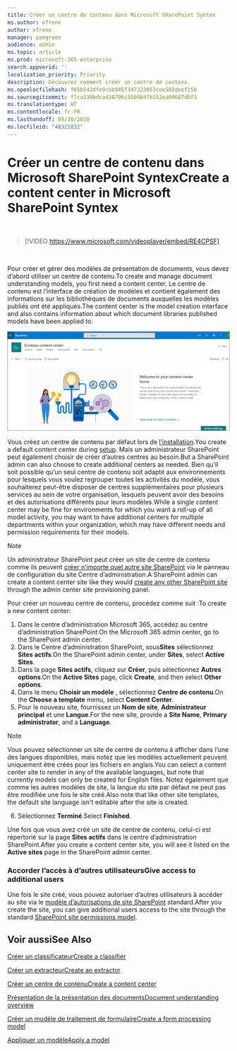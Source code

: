 ```yaml
---
title: Créer un centre de contenu dans Microsoft SharePoint Syntex
ms.author: efrene
author: efrene
manager: pamgreen
audience: admin
ms.topic: article
ms.prod: microsoft-365-enterprise
search.appverid: ''
localization_priority: Priority
description: Découvrez comment créer un centre de contenu.
ms.openlocfilehash: f65b542dfe9cbb945f347323053cee582deef25b
ms.sourcegitcommit: f7ca339bdcad38796c550064fb152ea09687d0f3
ms.translationtype: HT
ms.contentlocale: fr-FR
ms.lasthandoff: 09/30/2020
ms.locfileid: "48321832"
---
```

# <a name="create-a-content-center-in-microsoft-sharepoint-syntex"></a><span data-ttu-id="322e2-103">Créer un centre de contenu dans Microsoft SharePoint Syntex</span><span class="sxs-lookup"><span data-stu-id="322e2-103">Create a content center in Microsoft SharePoint Syntex</span></span>


</br>

> [!VIDEO https://www.microsoft.com/videoplayer/embed/RE4CPSF]

</br>

<span data-ttu-id="322e2-104">Pour créer et gérer des modèles de présentation de documents, vous devez d’abord utiliser un centre de contenu.</span><span class="sxs-lookup"><span data-stu-id="322e2-104">To create and manage document understanding models, you first need a content center.</span></span> <span data-ttu-id="322e2-105">Le centre de contenu est l’interface de création de modèles et contient également des informations sur les bibliothèques de documents auxquelles les modèles publiés ont été appliqués.</span><span class="sxs-lookup"><span data-stu-id="322e2-105">The content center is the model creation interface and also contains information about which document libraries published models have been applied to.</span></span></br>

   ![Sélectionner une bibliothèque de documents](../media/content-understanding/content-center-page.png)</br>

<span data-ttu-id="322e2-107">Vous créez un centre de contenu par défaut lors de [l’installation](set-up-content-understanding.md).</span><span class="sxs-lookup"><span data-stu-id="322e2-107">You create a default content center during [setup](set-up-content-understanding.md).</span></span> <span data-ttu-id="322e2-108">Mais un administrateur SharePoint peut également choisir de créer d’autres centres au besoin.</span><span class="sxs-lookup"><span data-stu-id="322e2-108">But a SharePoint admin can also choose to create additional centers as needed.</span></span> <span data-ttu-id="322e2-109">Bien qu’il soit possible qu’un seul centre de contenu soit adapté aux environnements pour lesquels vous voulez regrouper toutes les activités du modèle, vous souhaiterez peut-être disposer de centres supplémentaires pour plusieurs services au sein de votre organisation, lesquels peuvent avoir des besoins et des autorisations différents pour leurs modèles.</span><span class="sxs-lookup"><span data-stu-id="322e2-109">While a single content center may be fine for environments for which you want a roll-up of all model activity, you may want to have additional centers for multiple departments within your organization, which may have different needs and permission requirements for their models.</span></span>

> [!NOTE]
> <span data-ttu-id="322e2-110">Un administrateur SharePoint peut créer un site de centre de contenu comme ils peuvent [créer n’importe quel autre site SharePoint](https://docs.microsoft.com/sharepoint/create-site-collection) via le panneau de configuration du site Centre d’administration.</span><span class="sxs-lookup"><span data-stu-id="322e2-110">A SharePoint admin can create a content center site like they would [create any other SharePoint site](https://docs.microsoft.com/sharepoint/create-site-collection) through the admin center site provisioning panel.</span></span>

<span data-ttu-id="322e2-111">Pour créer un nouveau centre de contenu, procédez comme suit :</span><span class="sxs-lookup"><span data-stu-id="322e2-111">To create a new content center:</span></span>

1. <span data-ttu-id="322e2-112">Dans le centre d’administration Microsoft 365, accédez au centre d’administration SharePoint.</span><span class="sxs-lookup"><span data-stu-id="322e2-112">On the Microsoft 365 admin center, go to the SharePoint admin center.</span></span>
2. <span data-ttu-id="322e2-113">Dans le Centre d’administration SharePoint, sous**Sites** sélectionnez **Sites actifs**.</span><span class="sxs-lookup"><span data-stu-id="322e2-113">On the SharePoint admin center, under **Sites**, select **Active Sites**.</span></span>
3. <span data-ttu-id="322e2-114">Dans la page **Sites actifs**, cliquez sur **Créer**, puis sélectionnez **Autres options**.</span><span class="sxs-lookup"><span data-stu-id="322e2-114">On the **Active Sites** page, click **Create**, and then select **Other options**.</span></span>
4. <span data-ttu-id="322e2-115">Dans le menu **Choisir un modèle** , sélectionnez **Centre de contenu**.</span><span class="sxs-lookup"><span data-stu-id="322e2-115">On the **Choose a template** menu, select **Content Center**.</span></span>
5. <span data-ttu-id="322e2-116">Pour le nouveau site, fournissez un **Nom de site**, **Administrateur principal** et une **Langue**.</span><span class="sxs-lookup"><span data-stu-id="322e2-116">For the new site, provide a **Site Name**, **Primary administrator**, and a **Language**.</span></span></br>

> [!NOTE] 
> <span data-ttu-id="322e2-117">Vous pouvez sélectionner un site de centre de contenu à afficher dans l’une des langues disponibles, mais notez que les modèles actuellement peuvent uniquement être créés pour les fichiers en anglais.</span><span class="sxs-lookup"><span data-stu-id="322e2-117">You can select a content center site to render in any of the available languages, but note that currently models can only be created for English files.</span></span> <span data-ttu-id="322e2-118">Notez également que comme les autres modèles de site, la langue du site par défaut ne peut pas être modifiée une fois le site créé.</span><span class="sxs-lookup"><span data-stu-id="322e2-118">Also note that like other site templates, the default site language isn't editable after the site is created.</span></span></br>

6. <span data-ttu-id="322e2-119">Sélectionnez **Terminé**.</span><span class="sxs-lookup"><span data-stu-id="322e2-119">Select **Finished**.</span></span>
 
<span data-ttu-id="322e2-120">Une fois que vous avez créé un site de centre de contenu, celui-ci est répertorié sur la page **Sites actifs** dans le centre d’administration SharePoint.</span><span class="sxs-lookup"><span data-stu-id="322e2-120">After you create a content center site, you will see it listed on the **Active sites** page in the SharePoint admin center.</span></span> 

### <a name="give-access-to-additional-users"></a><span data-ttu-id="322e2-121">Accorder l’accès à d’autres utilisateurs</span><span class="sxs-lookup"><span data-stu-id="322e2-121">Give access to additional users</span></span>
 
<span data-ttu-id="322e2-122">Une fois le site créé, vous pouvez autoriser d’autres utilisateurs à accéder au site via le [modèle d’autorisations de site SharePoint](https://docs.microsoft.com/sharepoint/modern-experience-sharing-permissions) standard.</span><span class="sxs-lookup"><span data-stu-id="322e2-122">After you create the site, you can give additional users access to the site through the standard [SharePoint site permissions model](https://docs.microsoft.com/sharepoint/modern-experience-sharing-permissions).</span></span>

## <a name="see-also"></a><span data-ttu-id="322e2-123">Voir aussi</span><span class="sxs-lookup"><span data-stu-id="322e2-123">See Also</span></span>
[<span data-ttu-id="322e2-124">Créer un classificateur</span><span class="sxs-lookup"><span data-stu-id="322e2-124">Create a classifier</span></span>](create-a-classifier.md)

[<span data-ttu-id="322e2-125">Créer un extracteur</span><span class="sxs-lookup"><span data-stu-id="322e2-125">Create an extractor</span></span>](create-an-extractor.md)

[<span data-ttu-id="322e2-126">Créer un centre de contenu</span><span class="sxs-lookup"><span data-stu-id="322e2-126">Create a content center</span></span>](create-a-content-center.md)

[<span data-ttu-id="322e2-127">Présentation de la présentation des documents</span><span class="sxs-lookup"><span data-stu-id="322e2-127">Document understanding overview</span></span>](document-understanding-overview.md)

[<span data-ttu-id="322e2-128">Créer un modèle de traitement de formulaire</span><span class="sxs-lookup"><span data-stu-id="322e2-128">Create a form processing model</span></span>](create-a-form-processing-model.md)

[<span data-ttu-id="322e2-129">Appliquer un modèle</span><span class="sxs-lookup"><span data-stu-id="322e2-129">Apply a model</span></span>](apply-a-model.md)    
